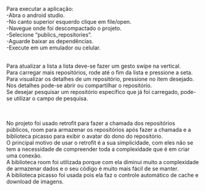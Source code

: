 Para executar a aplicação:<br/>
-Abra o android studio.<br/>
-No canto superior esquerdo clique em file/open.<br/>
-Navegue onde foi descompactado o projeto.<br/>
-Selecione “publics_repositories”.<br/>
-Aguarde baixar as dependências.<br/>
-Execute em um emulador ou celular.<br/>
<br/>

Para atualizar a lista a lista deve-se fazer um gesto swipe na vertical.<br/>
Para carregar mais repositórios, rode até o fim da lista e pressione a seta.<br/>
Para visualizar os detalhes de um repositório, pressione no item desejado.<br/>
Nos detalhes pode-se abrir ou compartilhar o repositório.<br/>
Se desejar pesquisar um repositório específico que já foi carregado, pode-se utilizar o campo de pesquisa.<br/>

<br/><br/>
No projeto foi usado retrofit para fazer a chamada dos repositórios públicos, room para armazenar os repositórios após fazer a chamada e a biblioteca picasso para exibir o avatar do dono do repositório.<br/>
O principal motivo de usar o retrofit é a sua simplicidade, com eles não se tem a necessidade de compreender toda a complexidade que é em criar uma conexão.<br/>
A biblioteca room foi utilizada porque com ela diminui muito a complexidade de armazenar dados e o seu código é muito mais fácil de se manter.<br/>
A biblioteca picasso foi usada pois ela faz o controle automático de cache e download de imagens.<br/>




